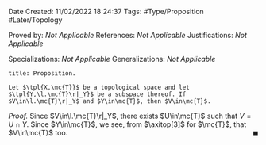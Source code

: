 <div class="topSpace"></div>

Date Created: 11/02/2022 18:24:37
Tags: #Type/Proposition #Later/Topology

Proved by: _Not Applicable_
References: _Not Applicable_
Justifications: _Not Applicable_

Specializations: _Not Applicable_
Generalizations: _Not Applicable_

``` ad-Proposition
title: Proposition.

Let $\tpl{X,\mc{T}}$ be a topological space and let $\tpl{Y,\l.\mc{T}\r|_Y}$ be a subspace thereof. If $V\in\l.\mc{T}\r|_Y$ and $Y\in\mc{T}$, then $V\in\mc{T}$.

```

<i>Proof.</i> Since $V\in\l.\mc{T}\r|_Y$, there exists $U\in\mc{T}$ such that $V=U\cap Y$. Since $Y\in\mc{T}$, we see, from $\axitop[3]$ for $\mc{T}$, that $V\in\mc{T}$ too.<span style="float:right;">$\blacksquare$</span>
